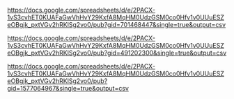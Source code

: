 https://docs.google.com/spreadsheets/d/e/2PACX-1vS3cvhET0KUAFaGwVhHvY29KxfA8MqHM0UdzGSM0co0Hfv1v0UUuESZeOBgjk_pxtVGv2hRKlSg2vo0/pub?gid=701468447&single=true&output=csv

https://docs.google.com/spreadsheets/d/e/2PACX-1vS3cvhET0KUAFaGwVhHvY29KxfA8MqHM0UdzGSM0co0Hfv1v0UUuESZeOBgjk_pxtVGv2hRKlSg2vo0/pub?gid=491202300&single=true&output=csv

https://docs.google.com/spreadsheets/d/e/2PACX-1vS3cvhET0KUAFaGwVhHvY29KxfA8MqHM0UdzGSM0co0Hfv1v0UUuESZeOBgjk_pxtVGv2hRKlSg2vo0/pub?gid=1577064967&single=true&output=csv